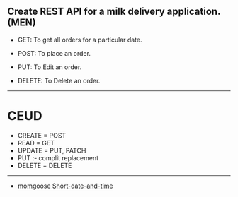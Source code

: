 ## Create REST API for a milk delivery application. **(MEN)**

- GET: To get all orders for a particular date.

- POST: To place an order.

- PUT: To Edit an order.

- DELETE: To Delete an order.

---

# CEUD

- CREATE = POST
- READ = GET
- UPDATE = PUT, PATCH
- PUT :- complit replacement
- DELETE = DELETE

---

- [momgoose Short-date-and-time](https://stackoverflow.com/questions/13293254/sort-by-date-and-time-in-mongoose)

